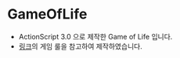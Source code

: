 # GameOfLife
- ActionScript 3.0 으로 제작한 Game of Life 입니다.
- [링크](http://blastic.tistory.com/11)의 게임 룰을 참고하여 제작하였습니다.
